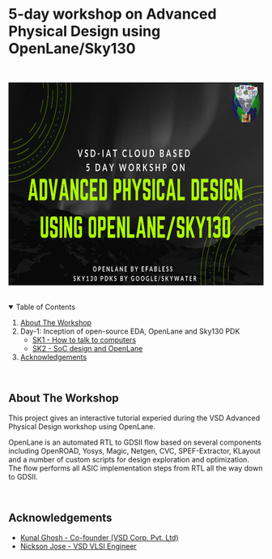 # 5-day workshop on Advanced Physical Design using OpenLane/Sky130

<!-- PROJECT LOGO -->
<br />

<p align="center">
		<a href="https://www.vlsisystemdesign.com/advanced-physical-design-using-openlane-sky130/" target="_blank">
		<img src="assets/advanced_physical_design_poster.png" alt="advanced_physical_design_poster" width="800" height="400">
		</a>
</p>
<!-- TABLE OF CONTENTS -->
<br />

<details open="open">
	<summary>Table of Contents</summary>
	<ol>
		<li>
			<a href="#about-the-workshop">About The Workshop</a>
		</li>
		<li>
			Day-1: Inception of open-source EDA, OpenLane and Sky130 PDK
			<ul>
				<li><a href="day-1/d1_sk1_readme.md">SK1 - How to talk to computers</a></li>
				<li><a href="day-1/d1_sk2_readme.md">SK2 - SoC design and OpenLane</a></li>
				<!-- <li><a href="#day-2">Day 2</a></li>
				<li><a href="#day-3">Day 3</a></li>
				<li><a href="#day-4">Day 4</a></li>
				<li><a href="#day-5">Day 5</a></li> -->
			</ul>
		</li>
		<li>
			<a href="#acknowledgements">Acknowledgements</a>
		</li>
	</ol>
</details>

<br />

<!-- ABOUT THE WORKSHOP -->

## About The Workshop

This project gives an interactive tutorial experied during the VSD Advanced Physical Design workshop using OpenLane.

OpenLane is an automated RTL to GDSII flow based on several components including OpenROAD, Yosys, Magic, Netgen, CVC, SPEF-Extractor, KLayout and a number of custom scripts for design exploration and optimization. The flow performs all ASIC implementation steps from RTL all the way down to GDSII.

<br />

<!-- ## Day-1 - Inception of open-source EDA, OpenLane and Sky130 PDK -->

## Acknowledgements

- [Kunal Ghosh - Co-founder (VSD Corp. Pvt. Ltd)](https://github.com/kunalg123)
- [Nickson Jose - VSD VLSI Engineer](https://github.com/nickson-jose)

